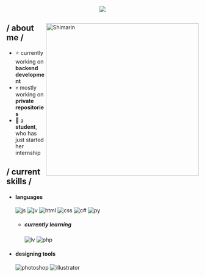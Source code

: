 <p align = center ><img src="https://i.imgur.com/ejzyf1Q.png"> </p>

<div>

<img align="right" width="400" alt="Shimarin" src="http://m.gettywallpapers.com/wp-content/uploads/2021/04/Legend-of-Zelda-Wallpaper.jpg"/>

<h2> / about me /</h2>
  
- ⭐ currently working on **backend development**
- 💀 mostly working on **private repositories**
- 👾 a **student**, who has just started her internship
  
<h2> / current skills / </h2>
  
- <h4> languages </h4>
  <img src = "https://img.shields.io/badge/JavaScript-323330?style=for-the-badge&logo=javascript&logoColor=F7DF1E" alt = "js" />
  <img src = "https://img.shields.io/badge/c%23-%23239120.svg?style=for-the-badge&logo=c-sharp&logoColor=white" alt = "jv" />
  <img src = "https://img.shields.io/badge/HTML5-E34F26?style=for-the-badge&logo=html5&logoColor=white" alt = "html" />
  <img src = "https://img.shields.io/badge/CSS3-1572B6?style=for-the-badge&logo=css3&logoColor=white" alt = "css" />
  <img src = "https://img.shields.io/badge/c%23-%23239120.svg?style=for-the-badge&logo=c-sharp&logoColor=white" alt = "c#" />
   <img src = "https://raw.githubusercontent.com/hugovk/python-logos/main/img/PyCon%20Korea.png" alt = "py" />
  
  - <h5> currently learning </h5>
    <img src = "https://img.shields.io/badge/laravel-%23FF2D20.svg?style=for-the-badge&logo=laravel&logoColor=white" alt = "lv" />
    <img src = "https://img.shields.io/badge/php-%23777BB4.svg?style=for-the-badge&logo=php&logoColor=white" alt = "php" />

  
- <h4> designing tools </h4>
  <img src = "https://img.shields.io/badge/adobe%20photoshop-%2331A8FF.svg?style=for-the-badge&logo=adobe%20photoshop&logoColor=white" alt = "photoshop" />
  <img src = "https://img.shields.io/badge/adobe%20illustrator-%23FF9A00.svg?style=for-the-badge&logo=adobe%20illustrator&logoColor=white" alt = "illustrator" />
  
  </br></br>
  

  </div>
